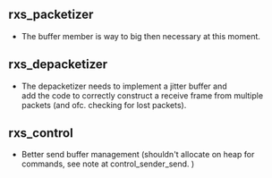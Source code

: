 
 rxs_packetizer
 --------------
 - The buffer member is way to big then necessary at this moment. 

 rxs_depacketizer
 ----------------
 - The depacketizer needs to implement a jitter buffer and      
   add the code to correctly construct a receive frame from 
   multiple packets (and ofc. checking for lost packets).

 rxs_control
 -----------
 - Better send buffer management (shouldn't allocate on heap
   for commands, see note at control_sender_send. )